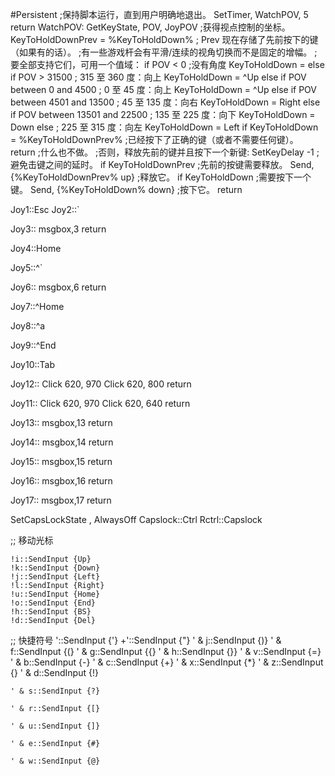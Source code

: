 #Persistent ;保持脚本运行，直到用户明确地退出。
SetTimer, WatchPOV, 5
return
WatchPOV:
GetKeyState, POV, JoyPOV ;获得视点控制的坐标。
KeyToHoldDownPrev = %KeyToHoldDown% ; Prev 现在存储了先前按下的键（如果有的话）。
;有一些游戏杆会有平滑/连续的视角切换而不是固定的增幅。
;要全部支持它们，可用一个值域：
if POV < 0 ;没有角度
  KeyToHoldDown =
else if POV > 31500 ; 315 至 360 度：向上
  KeyToHoldDown = ^Up
else if POV between 0 and 4500 ; 0 至 45 度：向上
  KeyToHoldDown = ^Up
else if POV between 4501 and 13500 ; 45 至 135 度：向右
  KeyToHoldDown = Right
else if POV between 13501 and 22500 ; 135 至 225 度：向下
  KeyToHoldDown = Down
else ; 225 至 315 度：向左
  KeyToHoldDown = Left
if KeyToHoldDown = %KeyToHoldDownPrev% ;已经按下了正确的键（或者不需要任何键）。
return ;什么也不做。
;否则，释放先前的键并且按下一个新键:
SetKeyDelay -1 ;避免击键之间的延时。
if KeyToHoldDownPrev ;先前的按键需要释放。
    Send, {%KeyToHoldDownPrev% up} ;释放它。
if KeyToHoldDown ;需要按下一个键。
    Send, {%KeyToHoldDown% down} ;按下它。
return



Joy1::Esc
Joy2::`

Joy3::
msgbox,3
return


Joy4::Home

Joy5::^`

Joy6::
msgbox,6
return

Joy7::^Home

Joy8::^a

Joy9::^End

Joy10::Tab

Joy12::
Click 620, 970
Click 620, 800
return

Joy11::
Click 620, 970
Click 620, 640
return

Joy13::
msgbox,13
return

Joy14::
msgbox,14
return


Joy15::
msgbox,15
return

Joy16::
msgbox,16
return

Joy17::
msgbox,17
return



SetCapsLockState , AlwaysOff
Capslock::Ctrl
Rctrl::Capslock

;; 移动光标

    !i::SendInput {Up}
    !k::SendInput {Down}
    !j::SendInput {Left}
    !l::SendInput {Right}
    !u::SendInput {Home}
    !o::SendInput {End}
    !h::SendInput {BS}
    !d::SendInput {Del}

;; 快捷符号
    '::SendInput {'}
    +'::SendInput {"}
    ' & j::SendInput {)}
    ' & f::SendInput {(}
    ' & g::SendInput {{}
    ' & h::SendInput {}}
    ' & v::SendInput {=}
    ' & b::SendInput {-}
    ' & c::SendInput {+}
    ' & x::SendInput {*}
    ' & z::SendInput {\}
    ' & d::SendInput {!}

    ' & s::SendInput {?}

    ' & r::SendInput {[}

    ' & u::SendInput {]}

    ' & e::SendInput {#}

    ' & w::SendInput {@}

